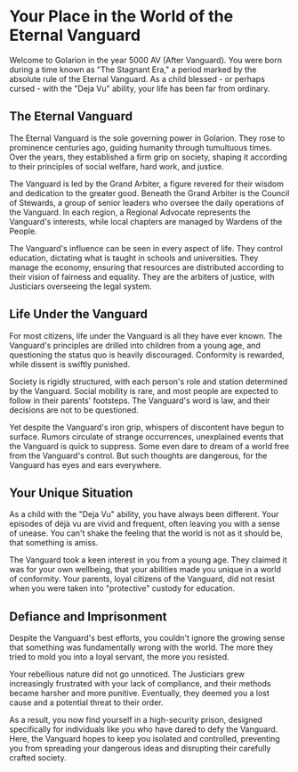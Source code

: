 # Your Place in the World of the Eternal Vanguard

Welcome to Golarion in the year 5000 AV (After Vanguard). You were born during a time known as "The Stagnant Era," a period marked by the absolute rule of the Eternal Vanguard. As a child blessed - or perhaps cursed - with the "Deja Vu" ability, your life has been far from ordinary. 

## The Eternal Vanguard

The Eternal Vanguard is the sole governing power in Golarion. They rose to prominence centuries ago, guiding humanity through tumultuous times. Over the years, they established a firm grip on society, shaping it according to their principles of social welfare, hard work, and justice.

The Vanguard is led by the Grand Arbiter, a figure revered for their wisdom and dedication to the greater good. Beneath the Grand Arbiter is the Council of Stewards, a group of senior leaders who oversee the daily operations of the Vanguard. In each region, a Regional Advocate represents the Vanguard's interests, while local chapters are managed by Wardens of the People. 

The Vanguard's influence can be seen in every aspect of life. They control education, dictating what is taught in schools and universities. They manage the economy, ensuring that resources are distributed according to their vision of fairness and equality. They are the arbiters of justice, with Justiciars overseeing the legal system.

## Life Under the Vanguard

For most citizens, life under the Vanguard is all they have ever known. The Vanguard's principles are drilled into children from a young age, and questioning the status quo is heavily discouraged. Conformity is rewarded, while dissent is swiftly punished.

Society is rigidly structured, with each person's role and station determined by the Vanguard. Social mobility is rare, and most people are expected to follow in their parents' footsteps. The Vanguard's word is law, and their decisions are not to be questioned.

Yet despite the Vanguard's iron grip, whispers of discontent have begun to surface. Rumors circulate of strange occurrences, unexplained events that the Vanguard is quick to suppress. Some even dare to dream of a world free from the Vanguard's control. But such thoughts are dangerous, for the Vanguard has eyes and ears everywhere.

## Your Unique Situation

As a child with the "Deja Vu" ability, you have always been different. Your episodes of déjà vu are vivid and frequent, often leaving you with a sense of unease. You can't shake the feeling that the world is not as it should be, that something is amiss.  

The Vanguard took a keen interest in you from a young age. They claimed it was for your own wellbeing, that your abilities made you unique in a world of conformity. Your parents, loyal citizens of the Vanguard, did not resist when you were taken into "protective" custody for education.

## Defiance and Imprisonment

Despite the Vanguard's best efforts, you couldn't ignore the growing sense that something was fundamentally wrong with the world. The more they tried to mold you into a loyal servant, the more you resisted.

Your rebellious nature did not go unnoticed. The Justiciars grew increasingly frustrated with your lack of compliance, and their methods became harsher and more punitive. Eventually, they deemed you a lost cause and a potential threat to their order.

As a result, you now find yourself in a high-security prison, designed specifically for individuals like you who have dared to defy the Vanguard. Here, the Vanguard hopes to keep you isolated and controlled, preventing you from spreading your dangerous ideas and disrupting their carefully crafted society.